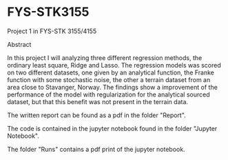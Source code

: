 # FYS-STK3155

Project 1 in FYS-STK 3155/4155


Abstract 

In this project I will analyzing three different regression methods, the ordinary least square, Ridge
and Lasso. The regression models was scored on two different datasets, one given by an analytical
function, the Franke function with some stochastic noise, the other a terrain dataset from an area
close to Stavanger, Norway. The findings show a improvement of the performance of the model with
regularization for the analytical sourced dataset, but that this benefit was not present in the terrain
data.

The written report can be found as a pdf in the folder "Report". 

The code is contained in the jupyter notebook found in the folder "Jupyter Notebook". 

The folder "Runs" contains a pdf print of the jupyter notebook.